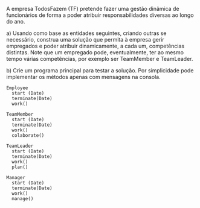 A empresa TodosFazem (TF) pretende fazer uma gestão dinâmica de funcionários de forma a 
poder atribuir responsabilidades diversas ao longo do ano.

a) Usando como base as entidades seguintes, criando outras se necessário, construa uma 
solução que permita à empresa gerir empregados e poder atribuir dinamicamente, a 
cada um, competências distintas. Note que um empregado pode, eventualmente, ter 
ao mesmo tempo várias competências, por exemplo ser TeamMember e TeamLeader. 

b) Crie um programa principal para testar a solução. Por simplicidade pode implementar 
os métodos apenas com mensagens na consola. 

```
Employee  
  start (Date) 
  terminate(Date) 
  work() 

TeamMember 
  start (Date) 
  terminate(Date) 
  work() 
  colaborate() 

TeamLeader 
  start (Date) 
  terminate(Date) 
  work() 
  plan() 

Manager 
  start (Date) 
  terminate(Date) 
  work() 
  manage()
```